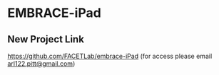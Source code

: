 EMBRACE-iPad
============

## New Project Link ##

https://github.com/FACETLab/embrace-iPad (for access please email arl122.pitt@gmail.com)
